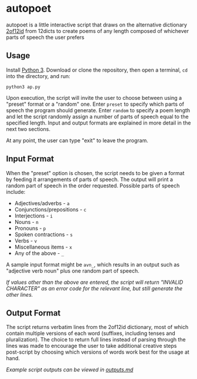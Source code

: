 # autopoet
autopoet is a little interactive script that draws on the alternative dictionary [2of12id](http://wordlist.aspell.net/alt12dicts-infl-readme/) from 12dicts to create poems of any length composed of whichever parts of speech the user prefers

## Usage
Install [Python 3](https://www.python.org/downloads/). Download or clone the repository, then open a terminal, `cd` into the directory, and run:

`python3 ap.py`

Upon execution, the script will invite the user to choose between using a "preset" format or a "random" one. Enter `preset` to specify which parts of speech the program should generate. Enter `random` to specify a poem length and let the script randomly assign a number of parts of speech equal to the specified length. Input and output formats are explained in more detail in the next two sections.

At any point, the user can type "exit" to leave the program.

## Input Format
When the "preset" option is chosen, the script needs to be given a format by feeding it arrangements of parts of speech. The output will print a random part of speech in the order requested. Possible parts of speech include:
* Adjectives/adverbs - `a`
* Conjunctions/prepositions - `c`
* Interjections - `i`
* Nouns - `n`
* Pronouns - `p`
* Spoken contractions - `s`
* Verbs - `v`
* Miscellaneous items - `x`
* Any of the above - `_`

A sample input format might be `avn_`, which results in an output such as "adjective verb noun" plus one random part of speech.

*If values other than the above are entered, the script will return "INVALID CHARACTER" as an error code for the relevant line, but still generate the other lines.*

## Output Format
The script returns verbatim lines from the 2of12id dictionary, most of which contain multiple versions of each word (suffixes, including tenses and pluralization). The choice to return full lines instead of parsing through the lines was made to encourage the user to take additional creative steps post-script by choosing which versions of words work best for the usage at hand.

*Example script outputs can be viewed in [outputs.md](/outputs.md)*